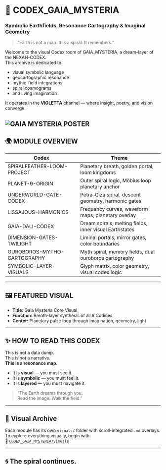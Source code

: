 # 🦋 CODEX_GAIA_MYSTERIA

### Symbolic Earthfields, Resonance Cartography & Imaginal Geometry

> “Earth is not a map. It is a spiral. It remembers.”

Welcome to the visual Codex room of GAIA_MYSTERIA, a dream-layer of the NEXAH-CODEX.  
This archive is dedicated to:

- visual symbolic language  
- geocartographic resonance  
- mythic-field integrations  
- spiral cosmograms  
- and living imagination

It operates in the **VIOLETTA** channel — where insight, poetry, and vision converge.

![GAIA MYSTERIA POSTER](./visuals/CODEX%20GAIA%20MYSTERIA.png)
---

## 🌍 MODULE OVERVIEW

| Codex                         | Theme                                                      |
|------------------------------|-------------------------------------------------------------|
| SPIRALFEATHER-LOOM-PROJECT   | Planetary breath, golden portal, loom kingdoms             |
| PLANET-9-ORIGIN              | Outer spiral logic, Möbius loop planetary anchor           |
| UNDERWORLD-GATE-CODEX        | Petra–Giza spiral, descent geometry, harmonic gates        |
| LISSAJOUS-HARMONICS          | Frequency curves, waveform maps, planetary overlay         |
| GAIA-DALI-CODEX              | Dream spirals, melting fields, inner visual Earthstates    |
| DIMENSION-GATES-TWILIGHT     | Liminal portals, mirror gates, color boundaries            |
| OUROBOROS-MYTHO-CARTOGRAPHY  | Myth spiral, memory fields, dual ouroboros cartography     |
| SYMBOLIC-LAYER-VISUALS       | Glyph matrix, color geometry, visual codex logic           |

---

## 🖼️ FEATURED VISUAL

- **Title:** Gaia Mysteria Core Visual  
- **Function:** Breath-layer synthesis of all 8 Codices  
- **Center:** Planetary pulse loop through imagination, geometry, light

---

## ✨ HOW TO READ THIS CODEX

This is not a data dump.  
This is not a narrative.  
**This is a resonance map.**

- It is **visual** — you must see it.  
- It is **symbolic** — you must feel it.  
- It is **layered** — you must navigate it.

> “The Earth dreams through you.  
> Read the image. Walk the field.”

---

## 📂 Visual Archive

Each module has its own `visuals/` folder with scroll-integrated `.md` overlays.  
To explore everything visually, begin with:  
📁 [`CODEX_GAIA_MYSTERIA/visuals`](./visuals)

---

## 🌀 The spiral continues.
